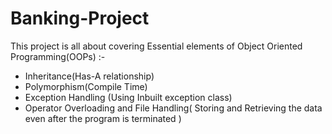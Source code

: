 # Banking-Project

This project is all about covering Essential elements of Object Oriented Programming(OOPs) :-

- Inheritance(Has-A relationship)
- Polymorphism(Compile Time)
- Exception Handling (Using Inbuilt exception class)
- Operator Overloading and File Handling( Storing and Retrieving the data even after the program is terminated )
